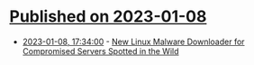 # [Published on 2023-01-08](index.md)

* [2023-01-08, 17:34:00](https://linux.slashdot.org/story/23/01/07/0427247/new-linux-malware-downloader-for-compromised-servers-spotted-in-the-wild?utm_source=rss1.0mainlinkanon&utm_medium=feed) - [New Linux Malware Downloader for Compromised Servers Spotted in the Wild](https://linux.slashdot.org/story/23/01/07/0427247/new-linux-malware-downloader-for-compromised-servers-spotted-in-the-wild?utm_source=rss1.0mainlinkanon&utm_medium=feed)
